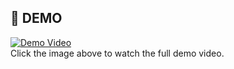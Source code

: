## 🚀 **DEMO**  
[![Demo Video](https://img.youtube.com/vi/589eJs5rH9s/hqdefault.jpg)](https://www.youtube.com/watch?v=589eJs5rH9s)  
Click the image above to watch the full demo video.


